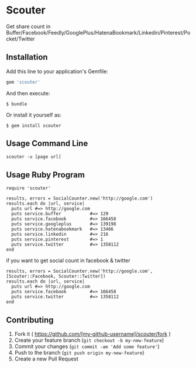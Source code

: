 # Scouter

Get share count in Buffer/Facebook/Feedly/GooglePlus/HatenaBookmark/Linkedin/Pinterest/Pocket/Twitter

## Installation

Add this line to your application's Gemfile:

```ruby
gem 'scouter'
```

And then execute:

    $ bundle

Or install it yourself as:

    $ gem install scouter

## Usage Command Line

	scouter -u [page url]

## Usage Ruby Program

	require 'scouter'

	results, errors = SocialCounter.new('http://google.com')
	results.each do |url, service|
	  puts url #=> http://google.com
	  puts service.buffer           #=> 129
	  puts service.facebook         #=> 166458
	  puts service.googleplus       #=> 139198
	  puts service.hatenabookmark   #=> 13466
	  puts service.linkedin         #=> 216
      puts service.pinterest        #=> 1
      puts service.twitter          #=> 1358112
	end
	
if you want to get social count in facebook & twitter

	results, errors = SocialCounter.new('http://google.com', [Scouter::Facebook, Scouter::Twitter])
	results.each do |url, service|
	  puts url #=> http://google.com
	  puts service.facebook         #=> 166458
      puts service.twitter          #=> 1358112
	end

## Contributing

1. Fork it ( https://github.com/[my-github-username]/scouter/fork )
2. Create your feature branch (`git checkout -b my-new-feature`)
3. Commit your changes (`git commit -am 'Add some feature'`)
4. Push to the branch (`git push origin my-new-feature`)
5. Create a new Pull Request
